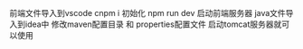 前端文件导入到vscode 
cnpm i 初始化
npm run dev 启动前端服务器
java文件导入到idea中
修改maven配置目录 和 properties配置文件
启动tomcat服务器就可以使用


